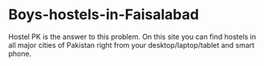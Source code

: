 # Boys-hostels-in-Faisalabad
Hostel PK is the answer to this problem. On this site you can find hostels in all major cities of Pakistan right from your desktop/laptop/tablet and smart phone.
